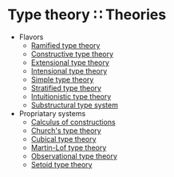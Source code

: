 # Type theory ∷ Theories

* Flavors
  - [Ramified type theory](./ramified-type-theory.md)
  - [Constructive type theory](./constructive-type-theory.md)
  - [Extensional type theory](./extensional-type-theory.md)
  - [Intensional type theory](../pages/intensional-type-theory.md)
  - [Simple type theory](./simple-type-theory.md)
  - [Stratified type theory](./stratified-type-theory.md)
  - [Intuitionistic type theory](./intuitionistic-type-theory.md)
  - [Substructural type system](../type-systems/substructural-type-system.md)
* Propriatary systems
  - [Calculus of constructions](./calculus-of-constructions.md)
  - [Church's type theory](./churchs-type-theory.md)
  - [Cubical type theory](./cubical-type-theory.md)
  - [Martin-Lof type theory](./martin-lof-type-theory.md)
  - [Observational type theory](./observational-type-theory.md)
  - [Setoid type theory](./setoid-type-theory.md)
